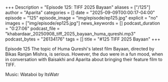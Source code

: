 +++
Description = "Episode 125: TIFF 2025 Bayaan"
aliases = ["/125"]
author = "Aparita"
categories = []
date = "2025-09-09T00:00:17-04:00"
episode = "125"
episode_image = "img/episode/ep125.jpg"
explicit = "no"
images = ["img/episode/ep125.jpg"]
news_keywords = []
podcast_duration = "0:27:06"
podcast_file = "khabardaar_20250908_tiff_2025_bayaan_huma_qureshi.mp3"
podcast_bytes = "26134176"
tags = []
title = "#125 TIFF 2025 Bayaan"
+++

Episode 125 The topic of Huma Qureshi's latest film Bayaan, directed by Bikas Ranjan Mishra, is serious. However, the duo were in a fun mood, when in conversation with Baisakhi and Aparita about bringing their feature film to TIFF.

Music: Wataboi by ItsWatr
